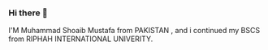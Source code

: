 ### Hi there 👋

I'M Muhammad Shoaib Mustafa from PAKISTAN , and  i continued my BSCS from RIPHAH INTERNATIONAL UNIVERITY.

